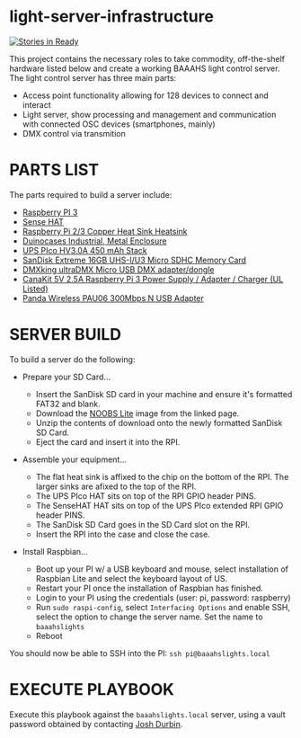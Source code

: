 # light-server-infrastructure

[![Stories in Ready](https://badge.waffle.io/baaahs/light-server-infrastructure.png?label=ready&title=Ready)](https://waffle.io/baaahs/light-server-infrastructure?utm_source=badge)

This project contains the necessary roles to take commodity, off-the-shelf hardware listed below and create a working BAAAHS light control server. The light control server has three main parts:

- Access point functionality allowing for 128 devices to connect and interact
- Light server, show processing and management and communication with connected OSC devices (smartphones, mainly)
- DMX control via transmition

# PARTS LIST
The parts required to build a server include:

- [Raspberry PI 3](https://www.raspberrypi.org/products/raspberry-pi-3-model-b/)
- [Sense HAT](https://www.raspberrypi.org/products/sense-hat/)
- [Raspberry Pi 2/3 Copper Heat Sink Heatsink](https://www.amazon.com/gp/product/B01GM9EYQ8)
- [Duinocases Industrial, Metal Enclosure](http://www.duinocases.com/store/raspberry-pi-enclosures/duinocase-b-enclosure-for-the-raspberry-pi-b/)
- [UPS PIco HV3.0A 450 mAh Stack](http://www.pimodulescart.com/shop/item.aspx?itemid=30)
- [SanDisk Extreme 16GB UHS-I/U3 Micro SDHC Memory Card](https://www.amazon.com/gp/product/B00M55BX3G)
- [DMXking ultraDMX Micro USB DMX adapter/dongle](https://www.amazon.com/gp/product/B00T8OKM98/)
- [CanaKit 5V 2.5A Raspberry Pi 3 Power Supply / Adapter / Charger (UL Listed)](https://www.amazon.com/CanaKit-Raspberry-Supply-Adapter-Charger/dp/B00MARDJZ4/)
- [Panda Wireless PAU06 300Mbps N USB Adapter](https://www.amazon.com/Panda-Wireless-PAU06-300Mbps-Adapter/dp/B00JDVRCI0)

# SERVER BUILD
To build a server do the following:

- Prepare your SD Card...
  - Insert the SanDisk SD card in your machine and ensure it's formatted FAT32 and blank.
  - Download the [NOOBS Lite](https://www.raspberrypi.org/downloads/noobs/) image from the linked page.
  - Unzip the contents of download onto the newly formatted SanDisk SD Card.
  - Eject the card and insert it into the RPI.

- Assemble your equipment...
  - The flat heat sink is affixed to the chip on the bottom of the RPI. The larger sinks are afixed to the top of the RPI.
  - The UPS PIco HAT sits on top of the RPI GPIO header PINS.
  - The SenseHAT HAT sits on top of the UPS PIco extended RPI GPIO header PINS.
  - The SanDisk SD Card goes in the SD Card slot on the RPI.
  - Insert the RPI into the case and close the case.

- Install Raspbian...
  - Boot up your PI w/ a USB keyboard and mouse, select installation of Raspbian Lite and select the keyboard layout of US.
  - Restart your PI once the installation of Raspbian has finished.
  - Login to your PI using the credentials (user: pi, password: raspberry)
  - Run `sudo raspi-config`, select `Interfacing Options` and enable SSH, select the option to change the server name. Set the name to `baaahslights`
  - Reboot
    
You should now be able to SSH into the PI: `ssh pi@baaahslights.local`  
 
# EXECUTE PLAYBOOK
Execute this playbook against the `baaahslights.local` server, using a vault password obtained by contacting [Josh Durbin](https://github.com/joshdurbin). 
